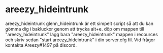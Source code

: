 # areezy_hideintrunk
areezy_hideintrunk glenn_hideintrunk är ett simpelt script så att du kan gömma dig i bakluckor genom att trycka alt+e. döp om mappen till "areezy_hideintrunk" lägg bara "areezy_hideintrunk" mappen i recources och skriv sedan "start areezy_hideintrunk" i din server.cfg fil.  Vid frågor kontakta Areezy#1497 på discord.

